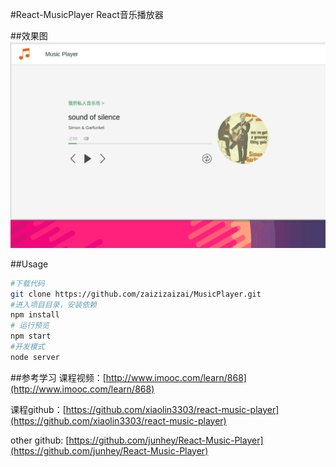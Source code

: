 #React-MusicPlayer
React音乐播放器

##效果图
 !["效果图"](./static/images/demo.gif)

##Usage

```bash
#下载代码
git clone https://github.com/zaizizaizai/MusicPlayer.git
#进入项目目录，安装依赖
npm install
# 运行预览
npm start
#开发模式
node server
```

##参考学习
课程视频：[http://www.imooc.com/learn/868](http://www.imooc.com/learn/868)

课程github：[https://github.com/xiaolin3303/react-music-player](https://github.com/xiaolin3303/react-music-player)

other github:
[https://github.com/junhey/React-Music-Player](https://github.com/junhey/React-Music-Player)
